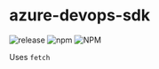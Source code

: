 # azure-devops-sdk

![release](https://github.com/sowderca/azure-devops-sdk/workflows/release/badge.svg)
![npm](https://img.shields.io/npm/dt/azure-devops-sdk.svg)
![NPM](https://img.shields.io/npm/l/azure-devops-sdk.svg)

Uses ```fetch```
